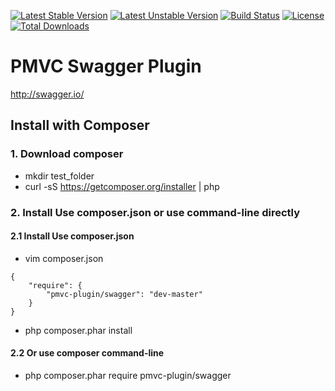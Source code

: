 [![Latest Stable Version](https://poser.pugx.org/pmvc-plugin/swagger/v/stable)](https://packagist.org/packages/pmvc-plugin/swagger) 
[![Latest Unstable Version](https://poser.pugx.org/pmvc-plugin/swagger/v/unstable)](https://packagist.org/packages/pmvc-plugin/swagger) 
[![Build Status](https://travis-ci.org/pmvc-plugin/swagger.svg?branch=master)](https://travis-ci.org/pmvc-plugin/swagger)
[![License](https://poser.pugx.org/pmvc-plugin/swagger/license)](https://packagist.org/packages/pmvc-plugin/swagger)
[![Total Downloads](https://poser.pugx.org/pmvc-plugin/swagger/downloads)](https://packagist.org/packages/pmvc-plugin/swagger) 

PMVC Swagger Plugin 
===============
http://swagger.io/

## Install with Composer
### 1. Download composer
   * mkdir test_folder
   * curl -sS https://getcomposer.org/installer | php

### 2. Install Use composer.json or use command-line directly
#### 2.1 Install Use composer.json
   * vim composer.json
```
{
    "require": {
        "pmvc-plugin/swagger": "dev-master"
    }
}
```
   * php composer.phar install

#### 2.2 Or use composer command-line
   * php composer.phar require pmvc-plugin/swagger

